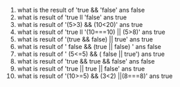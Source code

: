 1. what is the result of 'true && 'false'
ans  false
2. what is result of 'true ll 'false'
ans true
3.  what is result of '(5>3) && (10<20)'
ans  true
4.   what is result of 'true ll '(10===10) || (5>8)'
 ans true
5.  what is result of '(true && false) || true'
ans true
6.   what is result of ' false && (true || false) '
ans  false
7.  what is result of ' (5<=5) && ( false || true')
ans  true
8.  what is result of 'true && true && false'
ans false
9.  what is result of 'true || true || false'
ans  true
10. what is result of '(10>=5) && (3<2) ||(8===8)'
ans  true